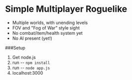 # Simple Multiplayer Roguelike

 - Multiple worlds, with unending levels
 - FOV and "Fog of War" style sight
 - No combat/item/health system yet
 - No AI present (yet!)

###Setup
1. Get node.js
2. run -- `npm install`
3. run -- `node app.js`
4. localhost:3000